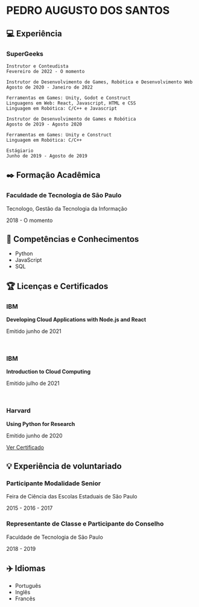 # PEDRO AUGUSTO DOS SANTOS

## 💻 Experiência

### SuperGeeks

```
Instrutor e Conteudista
Fevereiro de 2022 - O momento
```

```
Instrutor de Desenvolvimento de Games, Robótica e Desenvolvimento Web
Agosto de 2020 - Janeiro de 2022

Ferramentas em Games: Unity, Godot e Construct
Linguagens em Web: React, Javascript, HTML e CSS
Linguagem em Robótica: C/C++ e Javascript
```

```
Instrutor de Desenvolvimento de Games e Robótica
Agosto de 2019 - Agosto 2020

Ferramentas em Games: Unity e Construct
Linguagem em Robótica: C/C++
```

```
Estágiario
Junho de 2019 - Agosto de 2019
```

## ✒️ Formação Acadêmica

### Faculdade de Tecnologia de São Paulo

Tecnologo, Gestão da Tecnologia da Informação

2018 - O momento

## 🧪 Competências e Conhecimentos

- Python
- JavaScript
- SQL

## 🏆 Licenças e Certificados


### IBM

**Developing Cloud Applications with Node.js and React**

Emitido junho de 2021

<br/>

### IBM

**Introduction to Cloud Computing**

Emitido julho de 2021

<br/>

### Harvard

**Using Python for Research**

Emitido junho de 2020

[Ver Certificado](https://courses.edx.org/certificates/c47efaf478954aa9b9e71bbf49d9a691)


## 💡 Experiência de voluntariado


### Participante Modalidade Senior

Feira de Ciência das Escolas Estaduais de São Paulo

2015 - 2016 - 2017

### Representante de Classe e Participante do Conselho

Faculdade de Tecnologia de São Paulo

2018 - 2019


## ✈️ Idiomas

- Português
- Inglês
- Francês
